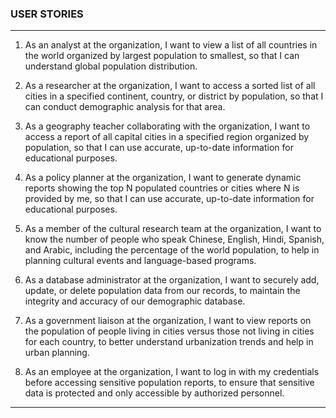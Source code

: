 ### USER STORIES
***
1. As an analyst at the organization, I want to view a list of all countries in the world organized by largest population to smallest, so that I can understand global population distribution.

2. As a researcher at the organization, I want to access a sorted list of all cities in a specified continent, country, or district by population, so that I can conduct demographic analysis for that area. 

3. As a geography teacher collaborating with the organization, I want to access a report of all capital cities in a specified region organized by population, so that I can use accurate, up-to-date information for educational purposes.

4. As a policy planner at the organization, I want to generate dynamic reports showing the top N populated countries or cities where N is provided by me, so that I can use accurate, up-to-date information for educational purposes.

5. As a member of the cultural research team at the organization, I want to know the number of people who speak Chinese, English, Hindi, Spanish, and Arabic, including the percentage of the world population, to help in planning cultural events and language-based programs.

6. As a database administrator at the organization, I want to securely add, update, or delete population data from our records, to maintain the integrity and accuracy of our demographic database. 

7. As a government liaison at the organization, I want to view reports on the population of people living in cities versus those not living in cities for each country, to better understand urbanization trends and help in urban planning.

8. As an employee at the organization, I want to log in with my credentials before accessing sensitive population reports, to ensure that sensitive data is protected and only accessible by authorized personnel.
***